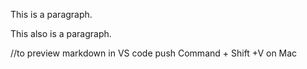 This is a paragraph.

This also is a paragraph.

//to preview markdown in VS code push Command + Shift +V on Mac
